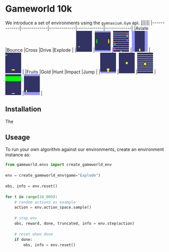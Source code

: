 # Gameworld 10k

We introduce a set of environments using the `gymnasium.Gym` api. 
||||||
|-------------|-------------|-------------|-------------|-------------|
|Aviate |Bounce |Cross |Drive |Explode |
|<img src=.github/videos/Aviate.gif width=50/> |<img src=.github/videos/Bounce.gif width=50/> |<img src=.github/videos/Cross.gif width=50/> |<img src=.github/videos/Drive.gif width=50/> |<img src=.github/videos/Explode.gif width=50/> |
|Fruits |Gold |Hunt |Impact |Jump |
|<img src=.github/videos/Fruits.gif width=50/> |<img src=.github/videos/Gold.gif width=50/> |<img src=.github/videos/Hunt.gif width=50/> |<img src=.github/videos/Impact.gif width=50/> |<img src=.github/videos/Jump.gif width=50/> |

## Installation

The  


## Useage

To run your own algorithm against our environments, create an environment instance as:

```python
from gameworld.envs import create_gameworld_env

env = create_gameworld_env(game="Explode")

obs, info = env.reset()

for t in range(10_000):
    # random actions as example
    action = env.action_space.sample()

    # step env
    obs, reward, done, truncated, info = env.step(action)

    # reset when done
    if done:
        obs, info = env.reset()
```

